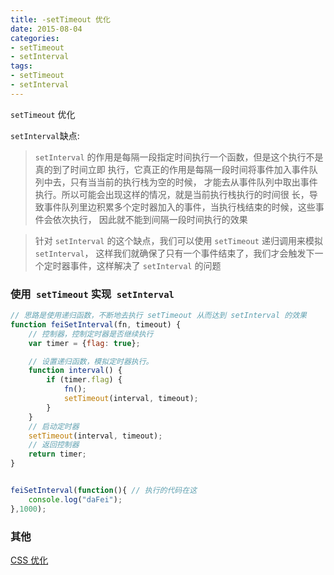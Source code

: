 ```yaml
---
title: -setTimeout 优化
date: 2015-08-04
categories: 
- setTimeout
- setInterval
tags:
- setTimeout
- setInterval
---
```

`setTimeout` 优化

<!-- more -->

`setInterval`缺点:

> `setInterval` 的作用是每隔一段指定时间执行一个函数，但是这个执行不是真的到了时间立即 执行，它真正的作用是每隔一段时间将事件加入事件队列中去，只有当当前的执行栈为空的时候， 才能去从事件队列中取出事件执行。所以可能会出现这样的情况，就是当前执行栈执行的时间很 长，导致事件队列里边积累多个定时器加入的事件，当执行栈结束的时候，这些事件会依次执行， 因此就不能到间隔一段时间执行的效果

> 针对 `setInterval` 的这个缺点，我们可以使用 `setTimeout` 递归调用来模拟 `setInterval`， 这样我们就确保了只有一个事件结束了，我们才会触发下一个定时器事件，这样解决了 `setInterval` 的问题

### 使用` setTimeout` 实现` setInterval`

```javascript
// 思路是使用递归函数，不断地去执行 setTimeout 从而达到 setInterval 的效果
function feiSetInterval(fn, timeout) {
    // 控制器，控制定时器是否继续执行
    var timer = {flag: true};

    // 设置递归函数，模拟定时器执行。
    function interval() {
        if (timer.flag) {
            fn();
            setTimeout(interval, timeout);
        }
    }
    // 启动定时器
    setTimeout(interval, timeout);
    // 返回控制器  
    return timer;
}


feiSetInterval(function(){ // 执行的代码在这
    console.log("daFei");
},1000);
```





### 其他

[CSS 优化](../../css/z_css_优化/ "CSS 优化")

















